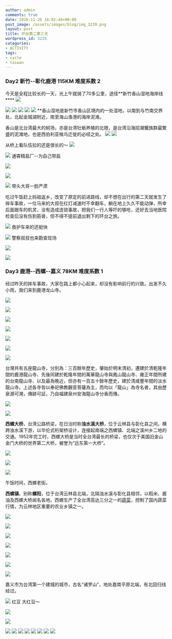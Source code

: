 ```yaml
---
author: admin
comments: true
date: 2016-11-26 16:02:48+00:00
post_image: /assets/images/blog/img_3239.png
layout: post
title: 环台第二第三天
wordpress_id: 3225
categories:
- ACTIVITY
tags:
- cycle
- taiwan
---
```


### **Day2 新竹--彰化鹿港 115KM 难度系数 2**


今天是全程比较长的一天，光上午就骑了70多公里，途径**新竹香山湿地海岸线****
![]({{site.baseurl}}/assets/images/blog/img_3279.jpg)

![]({{site.baseurl}}/assets/images/blog/img_3268.jpg)
![]({{site.baseurl}}/assets/images/blog/dsc_5504.jpg)
![]({{site.baseurl}}/assets/images/blog/img_3250.jpg)
![]({{site.baseurl}}/assets/images/blog/img_3223.jpg)
![]({{site.baseurl}}/assets/images/blog/img_3222.jpg)
**香山湿地是新竹市香山区境内的一处湿地，以南到与竹南交界处，北起金城湖附近，南至海山渔港的海岸泥滩。

香山是北台湾最大的蚵场，亦是台湾牡蛎养殖的北限，是台湾沿海招潮蟹族群最繁盛的泥滩地，也是西伯利亚候鸟迁徙的必经之处。
![]({{site.baseurl}}/assets/images/blog/img_3222.jpg)
![]({{site.baseurl}}/assets/images/blog/dsc_5191.jpg)

从桥上看队伍拉的还是很长的～
![]({{site.baseurl}}/assets/images/blog/dsc_5202.jpg)

![]({{site.baseurl}}/assets/images/blog/img_3239.jpg)
通霄精盐厂--为自己带盐

![]({{site.baseurl}}/assets/images/blog/dsc_5388.jpg)

![]({{site.baseurl}}/assets/images/blog/dsc_5408.jpg)

![]({{site.baseurl}}/assets/images/blog/dsc_5446.jpg)
带头大哥一脸严肃

吃过午饭赶上妈祖返乡，改变了原定的前进路线，却不想在出行的第二天就发生了摔车事故，一位马来的大叔在红灯减速时不幸翻车，躺在地上久久不能动弹，所幸后面跟车的机灵，没有造成连锁事故，把我们一行人等吓的够呛，还好去当地医院检查后没有伤到筋骨，但不得不提前退出剩下的环台之旅。

![]({{site.baseurl}}/assets/images/blog/img_3249.jpg)
救护车来的还挺快

![]({{site.baseurl}}/assets/images/blog/img_3250.jpg)
警察叔叔也来勘查现场

![]({{site.baseurl}}/assets/images/blog/img_3261.jpg)

![]({{site.baseurl}}/assets/images/blog/img_3268.jpg)


### **Day3 鹿港--西螺--嘉义 78KM 难度系数 1**


经过昨天的摔车事故，大家在路上都小心起来，却没有影响前行的兴致。出发不久小雨，我们来到鹿港龙山寺。

![]({{site.baseurl}}/assets/images/blog/img_3340.jpg)

![]({{site.baseurl}}/assets/images/blog/dsc_5669-1.jpg)

![]({{site.baseurl}}/assets/images/blog/dsc_5740-1.jpg)

![]({{site.baseurl}}/assets/images/blog/dsc_5702-1.jpg)

![]({{site.baseurl}}/assets/images/blog/img_3298-1.jpg)

![]({{site.baseurl}}/assets/images/blog/img_6832-1.jpg)

![]({{site.baseurl}}/assets/images/blog/img_3287-1.jpg)


台灣共有五座龍山寺，分別為：三百餘年歷史，肇始於明末清初，遷建於清乾隆年間的鹿港龍山寺、先後同建於乾隆年間的萬華龍山寺與鳳山龍山寺、雍正年間所建的台南龍山寺、以及最為晚近，但亦有一百五十餘年歷史，建於清咸豐年間的淡水龍山寺。上述各寺皆以奉祀佛教觀音菩薩為主，而均以「龍山」為寺名者，其由歷泉源可溯，傳跡可証，乃自福建泉州安海龍山寺分香而傳。


![]({{site.baseurl}}/assets/images/blog/img_3292-1.jpg)

![]({{site.baseurl}}/assets/images/blog/dsc_5539-1.jpg)


**西螺大桥**，台湾公路桥梁，在日治时称**浊水溪大桥**，位于云林县与彰化县之间，横跨浊水溪下游，以华伦式桁架桥设计，连接起南端之西螺镇、北端之溪州乡二地的交通。1952年完工时，西螺大桥是当时全台湾最长的桥梁，也仅次于美国旧金山金门大桥的世界第二大桥，被誉为“远东第一大桥”。


![]({{site.baseurl}}/assets/images/blog/img_3306-1.jpg)

![]({{site.baseurl}}/assets/images/blog/dsc_5610-1.jpg)

![]({{site.baseurl}}/assets/images/blog/img_3450.jpg)

午饭时间，西螺老街。


**西螺镇**，别称**螺阳**，位于台湾云林县北端，北隔浊水溪与彰化县相邻，以稻米、酱油及西螺大桥闻名各地，西螺生产了全台湾高达三分之一的[蔬菜](https://zh.wikipedia.org/wiki/%E8%94%AC%E8%8F%9C)，控制了国内蔬菜行情，为云林地区重要的农业乡镇之一。


![]({{site.baseurl}}/assets/images/blog/img_3323-1.jpg)

![]({{site.baseurl}}/assets/images/blog/img_3320-1.jpg)

![]({{site.baseurl}}/assets/images/blog/img_3316-1.jpg)

![]({{site.baseurl}}/assets/images/blog/img_3315-1.jpg)

![]({{site.baseurl}}/assets/images/blog/img_3318-1.jpg)

![]({{site.baseurl}}/assets/images/blog/img_3319-1.jpg)

![]({{site.baseurl}}/assets/images/blog/img_3302-1.jpg)

嘉义市为台湾第一个建城的城市，古名“诸罗山”，地处嘉南平原北端，有北回归线经过。

![]({{site.baseurl}}/assets/images/blog/img_3357.jpg)
红豆 大红豆～

![]({{site.baseurl}}/assets/images/blog/img_3348.jpg)

![]({{site.baseurl}}/assets/images/blog/img_3350.jpg)

![]({{site.baseurl}}/assets/images/blog/img_3352.jpg)
![]({{site.baseurl}}/assets/images/blog/img_3353.jpg)
![]({{site.baseurl}}/assets/images/blog/img_3346.jpg)
![]({{site.baseurl}}/assets/images/blog/img_3353.jpg)
![]({{site.baseurl}}/assets/images/blog/img_3348.jpg)
![]({{site.baseurl}}/assets/images/blog/img_3346.jpg)
![]({{site.baseurl}}/assets/images/blog/img_3345-1.jpg)
![]({{site.baseurl}}/assets/images/blog/img_3341-1.jpg)
